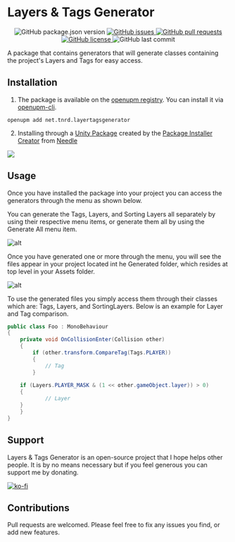 # Layers & Tags Generator

<p align="center">
	<img alt="GitHub package.json version" src ="https://img.shields.io/github/package-json/v/Thundernerd/Unity3D-LayersTagsGenerator" />
	<a href="https://github.com/Thundernerd/Unity3D-LayersTagsGenerator/issues">
		<img alt="GitHub issues" src ="https://img.shields.io/github/issues/Thundernerd/Unity3D-LayersTagsGenerator" />
	</a>
	<a href="https://github.com/Thundernerd/Unity3D-LayersTagsGenerator/pulls">
		<img alt="GitHub pull requests" src ="https://img.shields.io/github/issues-pr/Thundernerd/Unity3D-LayersTagsGenerator" />
	</a>
	<a href="https://github.com/Thundernerd/Unity3D-LayersTagsGenerator/blob/master/LICENSE.md">
		<img alt="GitHub license" src ="https://img.shields.io/github/license/Thundernerd/Unity3D-LayersTagsGenerator" />
	</a>
	<img alt="GitHub last commit" src ="https://img.shields.io/github/last-commit/Thundernerd/Unity3D-LayersTagsGenerator" />
</p>

A package that contains generators that will generate classes containing the project's Layers and Tags for easy access.

## Installation
1. The package is available on the [openupm registry](https://openupm.com). You can install it via [openupm-cli](https://github.com/openupm/openupm-cli).
```
openupm add net.tnrd.layertagsgenerator
```
2. Installing through a [Unity Package](http://package-installer.glitch.me/v1/installer/package.openupm.com/net.tnrd.layertagsgenerator?registry=https://package.openupm.com) created by the [Package Installer Creator](https://package-installer.glitch.me) from [Needle](https://needle.tools)

[<img src="https://img.shields.io/badge/-Download-success?style=for-the-badge"/>](http://package-installer.glitch.me/v1/installer/package.openupm.com/net.tnrd.layertagsgenerator?registry=https://package.openupm.com)

## Usage

Once you have installed the package into your project you can access the generators through the menu as shown below.

You can generate the Tags, Layers, and Sorting Layers all separately by using their respective menu items, or generate them all by using the Generate All menu item.


![alt](./Documentation~/menu_items.png)


Once you have generated one or more through the menu, you will see the files appear in your project located int he Generated folder, which resides at top level in your Assets folder.

![alt](./Documentation~/generated_files.png)

To use the generated files you simply access them through their classes which are: Tags, Layers, and SortingLayers.
Below is an example for Layer and Tag comparison.

```c#
public class Foo : MonoBehaviour
{
    private void OnCollisionEnter(Collision other)
    {
        if (other.transform.CompareTag(Tags.PLAYER))
        {
            // Tag
        }
	
	if (Layers.PLAYER_MASK & (1 << other.gameObject.layer)) > 0)
	{
            // Layer
	}
    }
}
```

## Support
Layers & Tags Generator is an open-source project that I hope helps other people. It is by no means necessary but if you feel generous you can support me by donating.

[![ko-fi](https://www.ko-fi.com/img/githubbutton_sm.svg)](https://ko-fi.com/J3J11GEYY)

## Contributions
Pull requests are welcomed. Please feel free to fix any issues you find, or add new features.

